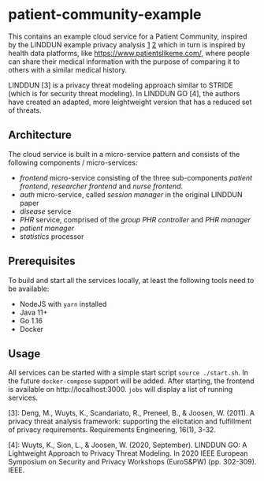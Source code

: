 # patient-community-example

This contains an example cloud service for a Patient Community, inspired by the LINDDUN example privacy analysis [1] [2] which in turn is inspired by health data platforms, like https://www.patientslikeme.com/, where people can share their medical information with the purpose of comparing it to others with a similar medical history.

LINDDUN [3] is a privacy threat modeling approach similar to STRIDE (which is for security threat modeling).
In LINDDUN GO [4], the authors have created an adapted, more leightweight version that has a reduced set of threats.

## Architecture

The cloud service is built in a micro-service pattern and consists of the following components / micro-services:

* *frontend* micro-service consisting of the three sub-components *patient frontend*, *researcher frontend* and *nurse frontend*. 
* *auth* micro-service, called *session manager* in the original LINDDUN paper
* *disease* service
* *PHR* service, comprised of the *group PHR controller* and *PHR manager*
* *patient manager*
* *statistics* processor

## Prerequisites

To build and start all the services locally, at least the following tools need to be available:
* NodeJS with `yarn` installed
* Java 11+
* Go 1.16
* Docker

## Usage

All services can be started with a simple start script `source ./start.sh`. In the future `docker-compose` support will be added. After starting, the frontend is available on http://localhost:3000. `jobs` will display a list of running services.

[1]: https://7e71aeba-b883-4889-aee9-a3064f8be401.filesusr.com/ugd/cc602e_b4f5b1fc19da49a9bb8e39f0933cadab.pdf
[2]: https://www.linddun.org/downloads

[3]: Deng, M., Wuyts, K., Scandariato, R., Preneel, B., & Joosen, W. (2011). A privacy threat analysis framework: supporting the elicitation and fulfillment of privacy requirements. Requirements Engineering, 16(1), 3-32.

[4]: Wuyts, K., Sion, L., & Joosen, W. (2020, September). LINDDUN GO: A Lightweight Approach to Privacy Threat Modeling. In 2020 IEEE European Symposium on Security and Privacy Workshops (EuroS&PW) (pp. 302-309). IEEE.
